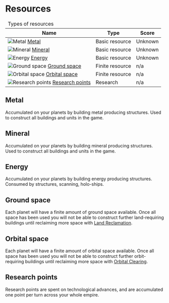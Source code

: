 # Resources

<table>
    <thead>
        <tr><td colspan="7">Types of resources</td></tr>
        <tr>
            <th>Name</th>
            <th>Type</th>
            <th>Score</th>
        </tr>
    </thead>
    <tbody>
        <tr>
            <td><img src="https://beta.darkgalaxy.com/images/units/small/metal.gif" alt="Metal" /> <a href="#metal">Metal</a></td>
            <td>Basic resource</td>
            <td>Unknown</td>
        </tr>
        <tr>
            <td><img src="https://beta.darkgalaxy.com/images/units/small/mineral.gif" alt="Mineral" /> <a href="#mineral">Mineral</a></td>
            <td>Basic resource</td>
            <td>Unknown</td>
        </tr>
        <tr>
            <td><img src="https://beta.darkgalaxy.com/images/units/small/energy.gif" alt="Energy" /> <a href="#energy">Energy</a></td>
            <td>Basic resource</td>
            <td>Unknown</td>
        </tr>
        <tr>
            <td><img src="https://beta.darkgalaxy.com/images/units/small/ground.gif" alt="Ground space" /> <a href="#ground-space">Ground space</a></td>
            <td>Finite resource</td>
            <td>n/a</td>
        </tr>
        <tr>
            <td><img src="https://beta.darkgalaxy.com/images/units/small/orbit.gif" alt="Orbital space" /> <a href="#orbital-space">Orbital space</a></td>
            <td>Finite resource</td>
            <td>n/a</td>
        </tr>
        <tr>
            <td><img src="https://beta.darkgalaxy.com/images/icons/research_small.png" alt="Research points" /> <a href="#research-points">Research points</a></td>
            <td>Research</td>
            <td>n/a</td>
        </tr>
    </tbody>
</table>

## Metal

Accumulated on your planets by building metal producing structures. Used to construct all buildings and units in the game.

## Mineral

Accumulated on your planets by building mineral producing structures. Used to construct all buildings and units in the game.

## Energy

Accumulated on your planets by building energy producing structures. Consumed by structures, scanning, holo-ships.

## Ground space

Each planet will have a finite amount of ground space available. Once all space has been used you will not be able to construct further land-requiring buildings until reclaiming more space with [Land Reclamation](list-of-structures.md#land-reclamation).

## Orbital space

Each planet will have a finite amount of orbital space available. Once all space has been used you will not be able to construct further orbit-requiring buildings until reclaiming more space with [Orbital Clearing](list-of-structures.md#orbital-clearing).

## Research points

Research points are spent on technological advances, and are accumulated one point per turn across your whole empire.